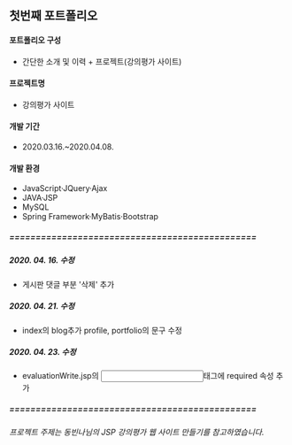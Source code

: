 ## 첫번째 포트폴리오

#### 포트폴리오 구성
- 간단한 소개 및 이력 + 프로젝트(강의평가 사이트)

#### 프로젝트명
- 강의평가 사이트

#### 개발 기간
- 2020.03.16.~2020.04.08.

#### 개발 환경
- JavaScript·JQuery·Ajax
- JAVA·JSP
- MySQL
- Spring Framework·MyBatis·Bootstrap

##### =============================================== 
##### 2020. 04. 16. 수정
- 게시판 댓글 부분 '삭제' 추가

##### 2020. 04. 21. 수정
- index의 blog추가 profile, portfolio의 문구 수정

##### 2020. 04. 23. 수정
- evaluationWrite.jsp의 <input>태그에 required 속성 추가

##### ===============================================

###### 프로젝트 주제는 동빈나님의 JSP 강의평가 웹 사이트 만들기를 참고하였습니다.
